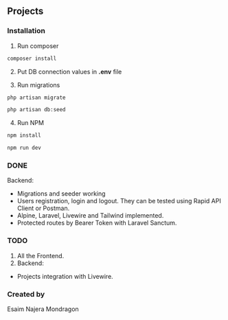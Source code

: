 ## Projects

### Installation

1. Run composer
```bash
composer install
```
2. Put DB connection values in **.env** file

3. Run migrations
```bash
php artisan migrate
```
```bash
php artisan db:seed
```

4. Run NPM
```bash
npm install
```
```bash
npm run dev
```

### DONE
Backend:
- Migrations and seeder working
- Users registration, login and logout. They can be tested using Rapid API Client or Postman.
- Alpine, Laravel, Livewire and Tailwind implemented.
- Protected routes by Bearer Token with Laravel Sanctum.

### TODO
1. All the Frontend.
2. Backend:
- Projects integration with Livewire.

### Created by
Esaim Najera Mondragon